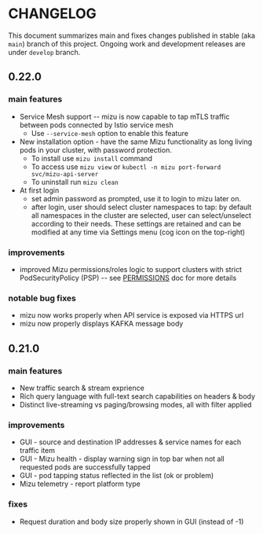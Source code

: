 # CHANGELOG
This document summarizes main and fixes changes published in stable (aka `main`) branch of this project.
Ongoing work and development releases are under `develop` branch.

## 0.22.0

### main features
* Service Mesh support -- mizu is now capable to tap mTLS traffic between pods connected by Istio service mesh
  * Use `--service-mesh` option to enable this feature
* New installation option - have the same Mizu functionality as long living pods in your cluster, with password protection.
  * To install use `mizu install` command
  * To access use `mizu view` or `kubectl -n mizu port-forward svc/mizu-api-server`
  * To uninstall run `mizu clean`
* At first login
  * set admin password as prompted, use it to login to mizu later on.
  * after login, user should select cluster namespaces to tap: by default all namespaces in the cluster are selected, user can select/unselect according to their needs. These settings are retained and can be modified at any time via Settings menu (cog icon on the top-right)


### improvements
* improved Mizu permissions/roles logic to support clusters with strict PodSecurityPolicy (PSP) -- see [PERMISSIONS](PERMISSIONS.md) doc for more details
 
### notable bug fixes
* mizu now works properly when API service is exposed via HTTPS url
* mizu now properly displays KAFKA message body 




## 0.21.0

### main features
* New traffic search & stream exprience
* Rich query language with full-text search capabilities on headers & body
* Distinct live-streaming vs paging/browsing modes, all with filter applied

### improvements
* GUI - source and destination IP addresses & service names for each traffic item
* GUI - Mizu health - display warning sign in top bar when not all requested pods are successfully tapped
* GUI - pod tapping status reflected in the list (ok or problem)
* Mizu telemetry - report platform type

### fixes
* Request duration and body size properly shown in GUI (instead of -1)
